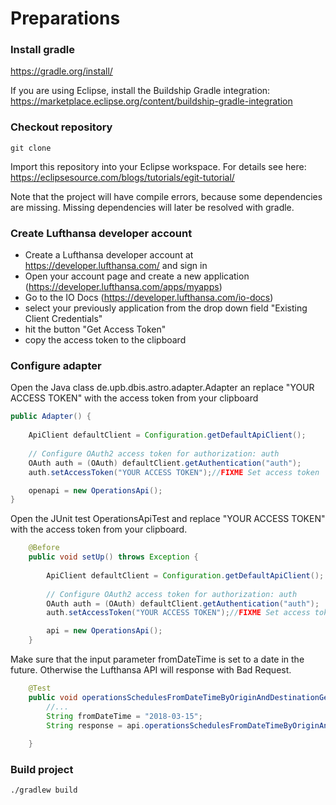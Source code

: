 # Preparations

### Install gradle

https://gradle.org/install/

If you are using Eclipse, install the Buildship Gradle integration: https://marketplace.eclipse.org/content/buildship-gradle-integration

### Checkout repository

```shell
git clone 
```

Import this repository into your Eclipse workspace.
For details see here: https://eclipsesource.com/blogs/tutorials/egit-tutorial/

Note that the project will have compile errors, because some dependencies are missing. Missing dependencies will later be resolved with gradle.

### Create Lufthansa developer account

* Create a Lufthansa developer account at https://developer.lufthansa.com/ and sign in
* Open your account page and create a new application (https://developer.lufthansa.com/apps/myapps)
* Go to the IO Docs (https://developer.lufthansa.com/io-docs) 
 * select your previously application from the drop down field "Existing Client Credentials"
 * hit the button "Get Access Token"
 * copy the access token to the clipboard


### Configure adapter
Open the Java class de.upb.dbis.astro.adapter.Adapter an replace "YOUR ACCESS TOKEN" with the access token from your clipboard

```java
public Adapter() {
    
    ApiClient defaultClient = Configuration.getDefaultApiClient();
    
    // Configure OAuth2 access token for authorization: auth
    OAuth auth = (OAuth) defaultClient.getAuthentication("auth");
    auth.setAccessToken("YOUR ACCESS TOKEN");//FIXME Set access token

    openapi = new OperationsApi();
}
``` 

Open the JUnit test OperationsApiTest and replace "YOUR ACCESS TOKEN" with the access token from your clipboard.

```java
    @Before
    public void setUp() throws Exception {
    	
        ApiClient defaultClient = Configuration.getDefaultApiClient();
        
        // Configure OAuth2 access token for authorization: auth
        OAuth auth = (OAuth) defaultClient.getAuthentication("auth");
        auth.setAccessToken("YOUR ACCESS TOKEN");//FIXME Set access token

        api = new OperationsApi();
    }
```


Make sure that the input parameter fromDateTime is set to a date in the future. Otherwise the Lufthansa API will response with Bad Request.

```java
    @Test
    public void operationsSchedulesFromDateTimeByOriginAndDestinationGetTest() throws ApiException {
    	//...
        String fromDateTime = "2018-03-15";
        String response = api.operationsSchedulesFromDateTimeByOriginAndDestinationGet(origin, destination, fromDateTime, accept, directFlights, limit, offset);
               
    }
```

### Build project
```shell
./gradlew build
```
 
